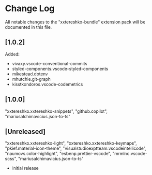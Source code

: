 # Change Log

All notable changes to the "xxtereshko-bundle" extension pack will be documented in this file.

## [1.0.2]

Added:

- vivaxy.vscode-conventional-commits
- styled-components.vscode-styled-components
- mikestead.dotenv
- mhutchie.git-graph
- kisstkondoros.vscode-codemetrics

## [1.0.0]

"xxtereshko.xxtereshko-snippets",
"github.copilot",
"mariusalchimavicius.json-to-ts"

## [Unreleased]

"xxtereshko.xxtereshko-light",
"xxtereshko.xxtereshko-keymaps",
"pkief.material-icon-theme",
"visualstudioexptteam.vscodeintellicode",
"naumovs.color-highlight",
"esbenp.prettier-vscode",
"mrmlnc.vscode-scss",
"mariusalchimavicius.json-to-ts"

- Initial release
